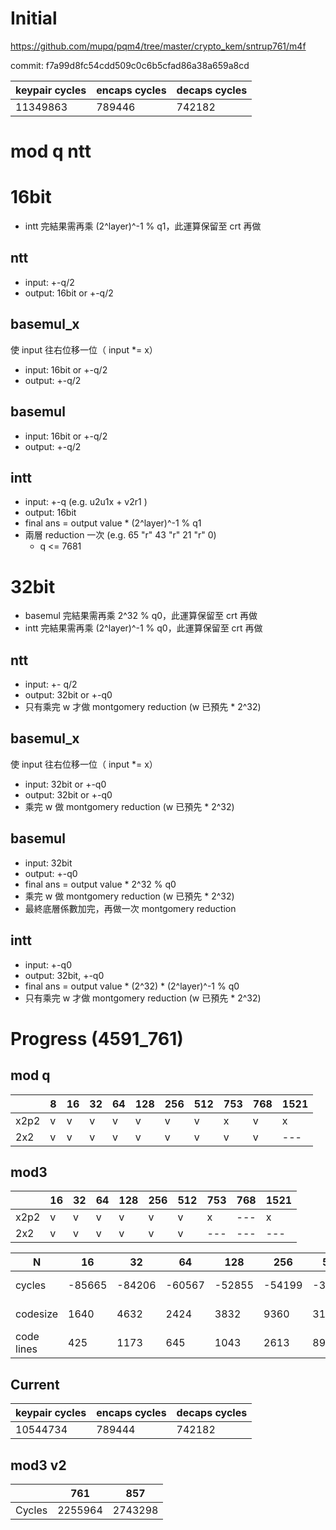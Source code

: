 # Initial

https://github.com/mupq/pqm4/tree/master/crypto_kem/sntrup761/m4f

commit: f7a99d8fc54cdd509c0c6b5cfad86a38a659a8cd

|keypair cycles|encaps cycles|decaps cycles|
|---|---|---|
|11349863|789446|742182|


# mod q ntt
# 16bit
- intt 完結果需再乘 (2^layer)^-1 % q1，此運算保留至 crt 再做

## ntt
- input: +-q/2
- output: 16bit or +-q/2

## basemul_x
使 input 往右位移一位（ input *= x）
- input: 16bit or +-q/2
- output: +-q/2

## basemul
- input: 16bit or +-q/2
- output: +-q/2

## intt
- input: +-q (e.g. u2u1x + v2r1 )
- output: 16bit
- final ans = output value * (2^layer)^-1 % q1
- 兩層 reduction 一次 (e.g. 65 "r" 43 "r" 21 "r" 0)
    - q <= 7681

# 32bit
- basemul 完結果需再乘 2^32 % q0，此運算保留至 crt 再做
- intt 完結果需再乘 (2^layer)^-1 % q0，此運算保留至 crt 再做

## ntt
- input: +- q/2
- output: 32bit or +-q0
- 只有乘完 w 才做 montgomery reduction (w 已預先 * 2^32)

## basemul_x
使 input 往右位移一位（ input *= x）
- input: 32bit or +-q0
- output: 32bit or +-q0
- 乘完 w 做 montgomery reduction (w 已預先 * 2^32)

## basemul
- input: 32bit
- output: +-q0
- final ans = output value * 2^32 % q0
- 乘完 w 做 montgomery reduction (w 已預先 * 2^32)
- 最終底層係數加完，再做一次 montgomery reduction

## intt
- input: +-q0
- output: 32bit, +-q0
- final ans = output value * (2^32) * (2^layer)^-1 % q0
- 只有乘完 w 才做 montgomery reduction (w 已預先 * 2^32)


# Progress (4591_761)
## mod q
|      |8  |16 |32 |64 |128|256|512|753|768|1521|
|------|---|---|---|---|---|---|---|---|---|---|
| x2p2 | v | v | v | v | v | v | v | x | v | x |
| 2x2  | v | v | v | v | v | v | v | v | v |---|

## mod3
|      |16 |32 |64 |128|256|512|753|768|1521|
|------|---|---|---|---|---|---|---|---|---|
| x2p2 | v | v | v | v | v | v | x |---| x |
| 2x2  | v | v | v | v | v | v |---|---|---|

| N        |16      |32      |64      |128     |256     |512     |753|768|1521|
|----------|--------|--------|--------|--------|--------|--------|---|---|---|
| cycles   | -85665 | -84206 | -60567 | -52855 | -54199 | -35755 |---|---|---|
| codesize |  1640  |  4632  |  2424  |  3832  |  9360  |  31640 |---|---|---|
| code lines |  425  |  1173  |  645  |  1043  |  2613  |  8943 |---|---|---|


## Current
|keypair cycles|encaps cycles|decaps cycles|
|---|---|---|
|10544734|789444|742182|



## mod3 v2
|      |761     |857    |
|------|--------|-------|
|Cycles|2255964 |2743298|